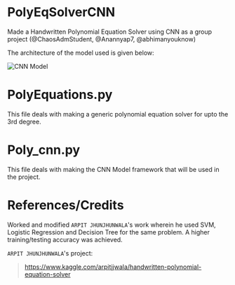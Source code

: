 # PolyEqSolverCNN
Made a Handwritten Polynomial Equation Solver using CNN as a group project (@ChaosAdmStudent, @Anannyap7, @abhimanyouknow)

The architecture of the model used is given below: 

![CNN Model](https://i.ibb.co/J31vzMB/CNN-2.png)

# PolyEquations.py 

This file deals with making a generic polynomial equation solver for upto the 3rd degree. 

# Poly_cnn.py 

This file deals with making the CNN Model framework that will be used in the project. 

# References/Credits 

Worked and modified `ARPIT JHUNJHUNWALA`'s work wherein he used SVM, Logistic Regression and Decision Tree for the same problem. A higher training/testing accuracy was achieved. 

`ARPIT JHUNJHUNWALA`'s project: 
> https://www.kaggle.com/arpitjjwala/handwritten-polynomial-equation-solver 

